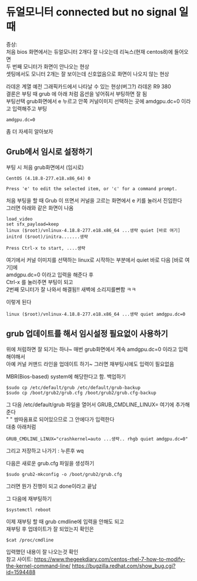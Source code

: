 # 듀얼모니터 connected but no signal 일때 
증상:  
처음 bios 화면에서는 듀얼모니터 2개다 잘 나오는데 리눅스(현재 centos8)에 들어오면   
두 번째 모니터가 화면이 안나오는 현상   
셋팅에서도 모니터 2개는 잘 보이는데 신호없음으로 화면이 나오지 않는 현상   

라데온 계열 예전 그래픽카드에서 나타날 수 있는 현상(버그?) 
라데온 R9 380   
결론은 부팅 때 grub 에 아래 처럼 옵션을 넣어줘서 부팅하면 잘 됨   
부팅선택 grub화면에서 e 누르고 안쪽 커널이미지 선택하는 곳에 amdgpu.dc=0 이라고 입력해주고 부팅   
``` 
amdgpu.dc=0
```

좀 더 자세히 알아보자   

## Grub에서 임시로 설정하기 
부팅 시 처음 grub화면에서 (임시로)  
```
CentOS (4.18.8-277.e18.x86_64) 0

Press 'e' to edit the selected item, or 'c' for a command prompt.
```
처음 부팅을 할 때 Grub 이 뜨면서 커널을 고르는 화면에서 e 키를 눌러서 진입한다  
그러면 아래와 같은 화면이 나옴

```
load_video
set sfx_payload=keep
linux ($root)/vnlinux-4.18.8-277.e18.x86_64 ...생략 quiet [바로 여기]
initrd ($root)/initra.......생략

Press Ctrl-x to start, ....생략
```

여기에서 커널 이미지를 선택하는 linux로 시작하는 부분에서 quiet 바로 다음 [바로 여기]에   
amdgpu.dc=0 이라고 입력을 해준다 후    
Ctrl-x 를 눌러주면 부팅이 되고   
2번째 모니터가 잘 나와서 해결됨!! 새벽에 소리지를뻔함 ㅋㅋ   

이렇게 된다
```
linux ($root)/vnlinux-4.18.8-277.e18.x86_64 ...생략 quiet amdgpu.dc=0
```

## grub 업데이트를 해서 임시설정 필요없이 사용하기
위에 처럼하면 잘 되기는 하나~ 매번 grub화면에서 계속 amdgpu.dc=0 이라고 입력해야해서   
아예 커널 커맨드 라인을 업데이트 하기~ 그러면 재부팅시에도 입력이 필요없음

MBR(Bios-based) system에 해당한다고 함. 백업하기
```
$sudo cp /etc/default/grub /etc/default/grub-backup
$sudo cp /boot/grub2/grub.cfg /boot/grub2/grub.cfg-backup
```

그 다음 /etc/default/grub 파일을 열어서 GRUB_CMDLINE_LINUX= 여기에 추가해준다  
" " 쌍따옴표로 되어있으므로 그 안에다가 입력한다  
대충 아래처럼 
```
GRUB_CMDLINE_LINUX="crashkernel=auto ...생략.. rhgb quiet amdgpu.dc=0"
```
그리고 저장하고 나가기  : 누른후 wq  

다음은 새로운 grub.cfg 파일을 생성하기  
```
$sudo grub2-mkconfig -o /boot/grub2/grub.cfg
```

그러면 뭔가 진행이 되고 done이라고 끝남   

그 다음에 재부팅하기
```
$systemctl reboot
```

이제 재부팅 할 때 grub cmdline에 입력을 안해도 되고  
재부팅 후 업데이트가 잘 되었는지 확인은
```
$cat /proc/cmdline
```

입력했던 내용이 잘 나오는것 확인   
참고 사이트:
https://www.thegeekdiary.com/centos-rhel-7-how-to-modify-the-kernel-command-line/
https://bugzilla.redhat.com/show_bug.cgi?id=1594488

